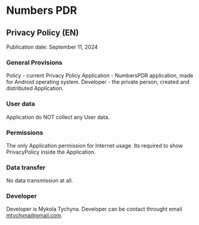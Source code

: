 # Numbers PDR
## Privacy Policy (EN)
Publication date: September 11, 2024
### General Provisions
Policy - current Privacy Policy
Application - NumbersPDR application, made for Android operating system.
Developer - the private person, created and distributed Application.
### User data
Application do NOT collect any User data.
### Permissions
The only Application permission for Internet usage. Its required to show PrivacyPolicy inside the Application.
### Data transfer
No data transmission at all.
### Developer
Developer is Mykola Tychyna. Developer can be contact throught email mtychyna@gmail.com.